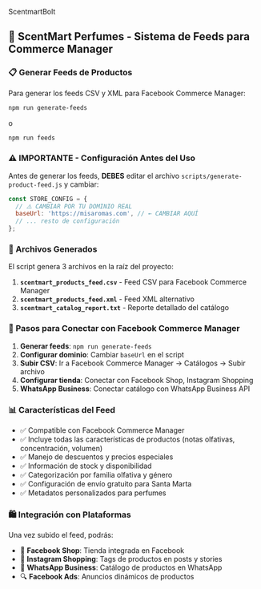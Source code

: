 ScentmartBolt

## 🌸 ScentMart Perfumes - Sistema de Feeds para Commerce Manager

### 📋 Generar Feeds de Productos

Para generar los feeds CSV y XML para Facebook Commerce Manager:

```bash
npm run generate-feeds
```

o

```bash
npm run feeds
```

### ⚠️ IMPORTANTE - Configuración Antes del Uso

Antes de generar los feeds, **DEBES** editar el archivo `scripts/generate-product-feed.js` y cambiar:

```javascript
const STORE_CONFIG = {
  // ⚠️ CAMBIAR POR TU DOMINIO REAL
  baseUrl: 'https://misaromas.com', // ← CAMBIAR AQUÍ
  // ... resto de configuración
};
```

### 📁 Archivos Generados

El script genera 3 archivos en la raíz del proyecto:

1. **`scentmart_products_feed.csv`** - Feed CSV para Facebook Commerce Manager
2. **`scentmart_products_feed.xml`** - Feed XML alternativo
3. **`scentmart_catalog_report.txt`** - Reporte detallado del catálogo

### 🚀 Pasos para Conectar con Facebook Commerce Manager

1. **Generar feeds**: `npm run generate-feeds`
2. **Configurar dominio**: Cambiar `baseUrl` en el script
3. **Subir CSV**: Ir a Facebook Commerce Manager → Catálogos → Subir archivo
4. **Configurar tienda**: Conectar con Facebook Shop, Instagram Shopping
5. **WhatsApp Business**: Conectar catálogo con WhatsApp Business API

### 📊 Características del Feed

- ✅ Compatible con Facebook Commerce Manager
- ✅ Incluye todas las características de productos (notas olfativas, concentración, volumen)
- ✅ Manejo de descuentos y precios especiales
- ✅ Información de stock y disponibilidad
- ✅ Categorización por familia olfativa y género
- ✅ Configuración de envío gratuito para Santa Marta
- ✅ Metadatos personalizados para perfumes

### 🛍️ Integración con Plataformas

Una vez subido el feed, podrás:
- 📱 **Facebook Shop**: Tienda integrada en Facebook
- 📸 **Instagram Shopping**: Tags de productos en posts y stories
- 💬 **WhatsApp Business**: Catálogo de productos en WhatsApp
- 🔍 **Facebook Ads**: Anuncios dinámicos de productos
